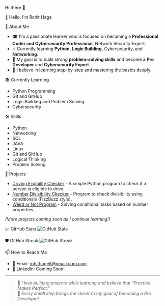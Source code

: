  Hi there 👋

<!--
**rohithage/rohithage** is a ✨ _special_ ✨ repository because its `README.md` (this file) appears on your GitHub profile.
# 🚀 My Coding Journey 🚀

![Python](https://img.shields.io/badge/Python-Expert-brightgreen)
![Progress](https://img.shields.io/badge/Progress-🔥%20Blazing%20Fast-orange)
![GitHub](https://img.shields.io/badge/GitHub-Active%20Contributor-lightgrey)

Here are some ideas to get you started:
🚀 About Me
- 🔭 I’m currently working on learning Python
- 🌱 I’m currently learning Cybersecurity
- 👯 I’m looking to collaborate on open-source projects
- 🤔 I’m looking for help with ...
- 💬 Ask me about Python, git, Linux, Networking, Cybersecurity
- 📫 How to reach me: rohithage@gmail.com

🛠️ Skills
- Python
- Git and GitHub
- Linux basics
- Cybersecurity Fundamentals
-->

 👋 Hello, I'm Rohit Hage

 🚀 About Me
- 🎓 I'm a passionate learner who is focused on becoming a **Professional Coder and Cybersecurity Professional**, Network Security Expert.
- 🔥 Currently learning **Python**, **Logic Building**, Cybersecurity,  and **Networking**.
- 🎯 My goal is to build strong **problem-solving skills** and become a **Pro Developer** and **Cybersecurity Expert**.
- 🧠 I believe in learning step-by-step and mastering the basics deeply.

 📚 Currently Learning
- Python Programming 
- Git and GitHub
- Logic Building and Problem Solving
- Cybersecurity 

 🛠️ Skills
- Python
- Networking
- SQL
- JAVA
- Linux
- Git and GitHub
- Logical Thinking
- Problem Solving

 🧩 Projects
- [Driving Eligibility Checker]() - A simple Python program to check if a person is eligible to drive.
- [Number Divisibility Checker]() - Program to check divisibility using conditionals (FizzBuzz style).
- [Weird or Not Program]() - Solving conditional tasks based on number properties.

_(More projects coming soon as I continue learning!)_

 📈 GitHub Stats
![GitHub Stats](https://github-readme-stats.vercel.app/api?username=yourusername&show_icons=true&theme=radical)

 🛡️ GitHub Streak
![GitHub Streak](https://github-readme-streak-stats.herokuapp.com/?user=yourusername&theme=dark)

 📫 How to Reach Me
- 📧 Email: rohithage8@gmail.com.com
- 📩 LinkedIn: Coming Soon!

---

> 💬 *I love building projects while learning and believe that "Practice Makes Perfect."*  
> 🚀 *Every small step brings me closer to my goal of becoming a Pro Developer!*


